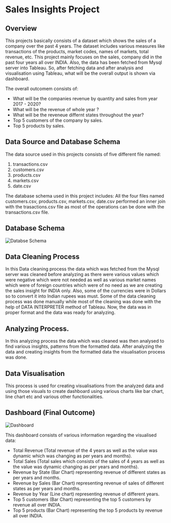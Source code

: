 # Sales Insights Project

## Overview

This projects basically consists of a dataset which shows the sales of a company over the past 4 years. The dataset includes various measures like transactions of the products, market codes, names of markets, total revenue, etc. This project mainly focuses on the sales, company did in the past four years all over INDIA. Also, the data has been fetched from Mysql server into Tableau. So, after fetching data and after analysis and visualisation using Tableau, what will be the overall output is shown via dashboard.

The overall outcomem consists of:
  - What will be the companies revenue by quantity and sales from year 2017 - 2020?
  - What will be the revenue of whole year ?
  - What will be the reveneue differnt states throughout the year?
  - Top 5 customers of the company by sales.
  - Top 5 products by sales.


## Data Source and Database Schema

The data source used in this projects consists of five different file named:
  
  1. transactions.csv
  2. customers.csv
  3. products.csv
  4. markets.csv
  5. date.csv

The database schema used in this project includes: All the four files named customers.csv, products.csv, markets.csv, date.csv performed an inner join with the trasactions.csv file as most of the operations can be done with the transactions.csv file.
  
 
## Database Schema

![Databse Schema](https://user-images.githubusercontent.com/49076315/118117391-301f6000-b409-11eb-8003-130ca0470293.JPG)


## Data Cleaning Process

In this Data cleaning process the data which was fetched from the Mysql server was cleaned before analyzing as there were various values which were negative which were not needed as well as various market names which were of foreign countries which were of no need as we are creating the sales insight for INDIA only. Also, some of the currencies were in Dollars so to convert it into Indian rupees was must. Some of the data cleaning process was done manually while most of the cleaning was done with the help of DATA INTERPRETER method of Tableau. Now, the data was in proper format and the data was ready for analyzing.


## Analyzing Process.

In this analyzing process the data which was cleaned was then analysed to find various insights, patterns from the formatted data. After analyzing the data and creating insights from the formatted data the visualisation process was done.


## Data Visualisation

This process is used for creating visualisations from the analyzed data and using those visuals to create dashboard using various charts like bar chart, line chart etc and various other functionalities.

## Dashboard (Final Outcome)

![Dashboard](https://user-images.githubusercontent.com/49076315/118102337-4bcd3b00-b3f6-11eb-9aae-c3c399d8f796.JPG)

This dashboard consists of various information regarding the visualised data:

  - Total Revenue (Total revenue of the 4 years as well as the value was dynamic which was changing as per years and months).
  - Total Sales (Total sales which consists of the sales of 4 years as well as the value was dynamic changing as per years and months).
  - Revenue by State (Bar Chart) representing revenue of different states as per years and months.
  - Revenue by Sales (Bar Chart) representing revenue of sales of different states as per years and months.
  - Revenue by Year (Line chart) representing revenue of different years.
  - Top 5 customers (Bar Chart) representing the top 5 customers by revenue all over INDIA.
  - Top 5 products (Bar Chart) representing the top 5 products by revenue all over INDIA.
